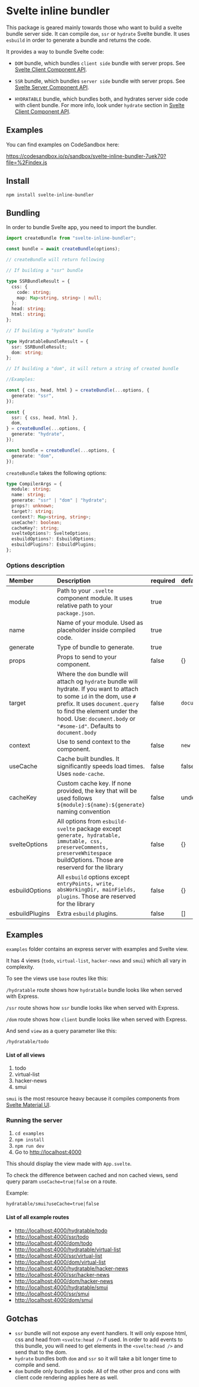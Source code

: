 # Svelte inline bundler

This package is geared mainly towards those who want to build a svelte bundle server side. It can compile `dom`, `ssr` or `hydrate` Svelte bundle. It uses `esbuild` in order to generate a bundle and returns the code.

It provides a way to bundle Svelte code:

- `DOM` bundle, which bundles `client side` bundle with server props. See [Svelte Client Component API](https://kit-docs-demo.vercel.app/docs/component-api/server).

- `SSR` bundle, which bundles `server side` bundle with server props. See [Svelte Server Component API](https://kit-docs-demo.vercel.app/docs/component-api/server).

- `HYDRATABLE` bundle, which bundles both, and hydrates server side code with client bundle. For more info, look under `hydrate` section in [Svelte Client Component API](https://kit-docs-demo.vercel.app/docs/component-api/server).

## Examples

You can find examples on CodeSandbox here:

https://codesandbox.io/p/sandbox/svelte-inline-bundler-7uek70?file=%2Findex.js

## Install

`npm install svelte-inline-bundler`

## Bundling

In order to bundle Svelte app, you need to import the bundler.

```typescript
import createBundle from "svelte-inline-bundler";

const bundle = await createBundle(options);
```

```typescript
// createBundle will return following

// If building a "ssr" bundle

type SSRBundleResult = {
  css: {
    code: string;
    map: Map<string, string> | null;
  };
  head: string;
  html: string;
};

// If building a "hydrate" bundle

type HydratableBundleResult = {
  ssr: SSRBundleResult;
  dom: string;
};

// If building a "dom", it will return a string of created bundle

//Examples:

const { css, head, html } = createBundle(...options, {
  generate: "ssr",
});

const {
  ssr: { css, head, html },
  dom,
} = createBundle(...options, {
  generate: "hydrate",
});

const bundle = createBundle(...options, {
  generate: "dom",
});
```

`createBundle` takes the following options:

```typescript
type CompilerArgs = {
  module: string;
  name: string;
  generate: "ssr" | "dom" | "hydrate";
  props?: unknown;
  target?: string;
  context?: Map<string, string>;
  useCache?: boolean;
  cacheKey?: string;
  svelteOptions?: SvelteOptions;
  esbuildOptions?: EsbuildOptions;
  esbuildPlugins?: EsbuildPlugins;
};
```

### Options description

| Member         | Description | required | default |
| :------------- | :---------- | :------  | :-----  | 
| module         | Path to your `.svelte` component module. It uses relative path to your `package.json`.                                                                                                                                                                             | true         |                 |
| name           | Name of your module. Used as placeholder inside compiled code.                                                                                                                                                                                                     | true         |                 |
| generate       | Type of bundle to generate.                                                                                                                                                                                                                                        | true         |                 |
| props          | Props to send to your component.                                                                                                                                                                                                                                   | false        | {}              |
| target         | Where the `dom` bundle will attach og `hydrate` bundle will hydrate. If you want to attach to some `id` in the dom, use `#` prefix. It uses `document.query` to find the element under the hood. Use: `document.body` or `"#some-id"`. Defaults to `document.body` | false        | `document.body` |
| context        | Use to send context to the component.                                                                                                                                                                                                                              | false        | `new Map()`     |
| useCache       | Cache built bundles. It significantly speeds load times. Uses `node-cache`.                                                                                                                                                                                        | false        | false           |
| cacheKey       | Custom cache key. If none provided, the key that will be used follows `${module}:${name}:${generate}` naming convention                                                                                                                                            | false        | undefined       |
| svelteOptions  | All options from `esbuild-svelte` package except `generate, hydratable, immutable, css, preserveComments, preserveWhitespace` buildOptions. Those are reserverd for the library | false | {}  |
| esbuildOptions | All `esbuild` options except `entryPoints, write, absWorkingDir, mainFields, plugins`. Those are reserved for the library                          | false | {}  |
| esbuildPlugins | Extra `esbuild` plugins. | false        | []              |

## Examples

`examples` folder contains an express server with examples and Svelte view.

It has 4 views (`todo`, `virtual-list`, `hacker-news` and `smui`) which all vary in complexity.

To see the views use `base` routes like this:

`/hydratable` route shows how `hydratable` bundle looks like when served with Express.

`/ssr` route shows how `ssr` bundle looks like when served with Express.

`/dom` route shows how `client` bundle looks like when served with Express.

And send `view` as a query parameter like this:

`/hydratable/todo`

#### List of all views

<ol>
  <li>todo</li>
  <li>virtual-list</li>
  <li>hacker-news</li>
  <li>smui</li>
</ol>

`smui` is the most resource heavy because it compiles components from [Svelte Material UI](https://sveltematerialui.com/).

### Running the server

1.  `cd examples`
2.  `npm install`
3.  `npm run dev`
4.  Go to <http://localhost:4000>

This should display the view made with `App.svelte`.

To check the difference between cached and non cached views, send query param `useCache=true|false` on a route.

Example:

`hydratable/smui?useCache=true|false`

#### List of all example routes

- <http://localhost:4000/hydratable/todo>
- <http://localhost:4000/ssr/todo>
- <http://localhost:4000/dom/todo>
- <http://localhost:4000/hydratable/virtual-list>
- <http://localhost:4000/ssr/virtual-list>
- <http://localhost:4000/dom/virtual-list>
- <http://localhost:4000/hydratable/hacker-news>
- <http://localhost:4000/ssr/hacker-news>
- <http://localhost:4000/dom/hacker-news>
- <http://localhost:4000/hydratable/smui>
- <http://localhost:4000/ssr/smui>
- <http://localhost:4000/dom/smui>

## Gotchas

- `ssr` bundle will not expose any event handlers. It will only expose html, css and head from `<svelte:head />` if used. In order to add events to this bundle, you will need to get elements in the `<svelte:head />` and send that to the dom.
- `hydrate` bundles both `dom` and `ssr` so it will take a bit longer time to compile and send.
- `dom` bundle only bundles js code. All of the other pros and cons with client code rendering applies here as well.
